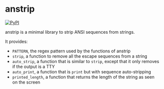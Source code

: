 # anstrip

[![PyPI](https://img.shields.io/pypi/v/anstrip)](https://pypi.org/project/anstrip/)

anstrip is a minimal library to strip ANSI sequences from strings.

It provides:

- `PATTERN`, the regex pattern used by the functions of anstrip
- `strip`, a function to remove all the escape sequences from a string
- `auto_strip`, a function that is similar to `strip`, except that it only removes if the output is a TTY
- `auto_print`, a function that is `print` but with sequence auto-stripping
- `printed_length`, a function that returns the length of the string as seen on the screen

